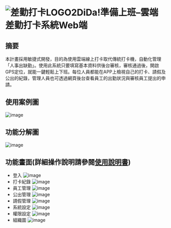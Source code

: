 # ![差勤打卡LOGO2](https://github.com/ff501026/Web_People_errand/assets/103199969/6da95dc8-6554-4f26-821f-1708694d2ecb)DiDa!準備上班–雲端差勤打卡系統Web端
## 摘要
本計畫採用敏捷式開發，目的為使用雲端線上打卡取代傳統打卡機，自動化管理「人事出缺勤」。使用此系統只要填寫基本資料供後台審核，審核通過後，開啟GPS定位，就能一鍵輕鬆上下班。每位人員都能在APP上檢視自己的打卡、請假及公出的紀錄，管理人員也可透過網頁後台查看員工的出勤狀況與審核員工提出的申請。
## 使用案例圖
![image](https://github.com/ff501026/Web_People_errand/assets/103199969/0258d153-fd58-4cbb-8528-53b04f2e9e7b)
## 功能分解圖
![image](https://github.com/ff501026/Web_People_errand/assets/103199969/764f0f56-c8dd-4c2a-a31b-00e9a24973d2)
## 功能畫面(詳細操作說明請參閱[使用說明書](https://github.com/ff501026/Web_People_errand/blob/main/Punch%20%E4%BD%BF%E7%94%A8%E6%89%8B%E5%86%8A.pdf))
* 登入
![image](https://github.com/ff501026/Web_People_errand/assets/103199969/12f4bc8b-d4e3-484a-8696-c1d9f9b90f69)
* 打卡紀錄
![image](https://github.com/ff501026/Web_People_errand/assets/103199969/09fbb19c-87b0-434c-99f6-07914ab79e99)
* 員工管理
![image](https://github.com/ff501026/Web_People_errand/assets/103199969/b519b6bc-1a96-4e3c-8eb1-d58ace92611e)
* 公出管理
![image](https://github.com/ff501026/Web_People_errand/assets/103199969/7f0a9a5b-5b1a-47a3-96c6-7f818448492f)
* 請假管理
![image](https://github.com/ff501026/Web_People_errand/assets/103199969/3da39c1b-1f47-4dcc-8e36-ed19b600bef1)
* 系統設定
![image](https://github.com/ff501026/Web_People_errand/assets/103199969/6a6f9094-54ce-4376-9b48-ea84706202e0)
* 權限設定
![image](https://github.com/ff501026/Web_People_errand/assets/103199969/b108f2f9-5551-4341-8561-1003afe525a1)
* 組織圖
![image](https://github.com/ff501026/Web_People_errand/assets/103199969/037228b2-3c98-4951-a26f-4f3a52c8e468)



